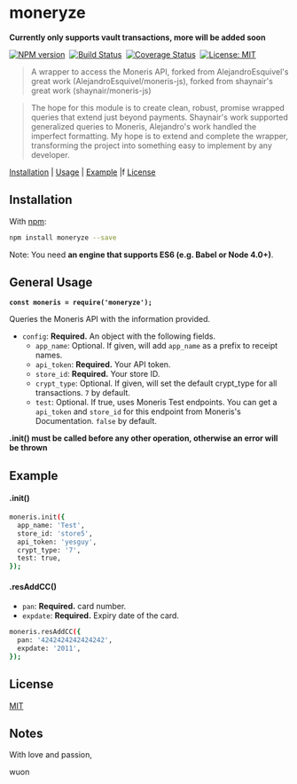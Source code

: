 # moneryze

**Currently only supports vault transactions, more will be added soon**

[![NPM version](https://img.shields.io/npm/v/moneryze.svg)](https://www.npmjs.com/package/moneryze)&nbsp;
[![Build Status](https://travis-ci.org/Wuon/moneryze.svg?branch=master)](https://travis-ci.org/Wuon/moneryze)&nbsp;
[![Coverage Status](https://coveralls.io/repos/github/Wuon/moneryze/badge.svg?branch=master)](https://coveralls.io/github/Wuon/moneryze?branch=master)&nbsp;
[![License: MIT](https://img.shields.io/badge/License-MIT-yellow.svg)](https://opensource.org/licenses/MIT)

> A wrapper to access the Moneris API, forked from AlejandroEsquivel's great work (AlejandroEsquivel/moneris-js), forked from shaynair's great work (shaynair/moneris-js)

> The hope for this module is to create clean, robust, promise wrapped queries that extend just beyond payments. Shaynair's work supported generalized queries to Moneris, Alejandro's work handled the imperfect formatting. My hope is to extend and complete the wrapper, transforming the project into something easy to implement by any developer. 

[Installation](#installation) |
[Usage](#usage) |
[Example](#example) |f
[License](#license)

## Installation

With [npm](https://npmjs.org/):

```bash
npm install moneryze --save
```

Note: You need **an engine that supports ES6 (e.g. Babel or Node 4.0+)**.

## General Usage

**`const moneris = require('moneryze');`**

Queries the Moneris API with the information provided.

- `config`: **Required.** An object with the following fields.
  - `app_name`: Optional. If given, will add  `app_name` as a prefix to receipt names.
  - `api_token`: **Required.** Your API token.
  - `store_id`: **Required.** Your store ID.
  - `crypt_type`: Optional. If given, will set the default crypt_type for all transactions. `7` by default.
  - `test`: Optional. If true, uses Moneris Test endpoints. You can get a `api_token` and `store_id` for this endpoint from Moneris's Documentation. `false` by default.
 
**.init() must be called before any other operation, otherwise an error will be thrown**
 
## Example

#### .init()

```bash
moneris.init({
  app_name: 'Test',
  store_id: 'store5',
  api_token: 'yesguy',
  crypt_type: '7',
  test: true,
});
```

#### .resAddCC()
- `pan`: **Required.** card number.
- `expdate`: **Required.** Expiry date of the card.
```bash
moneris.resAddCC({
  pan: '4242424242424242',
  expdate: '2011',
});
```
## License

[MIT](http://g14n.info/mit-license)

## Notes
With love and passion,

wuon

